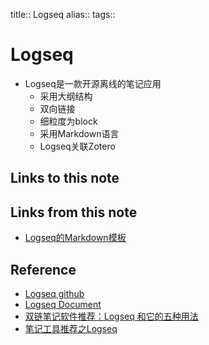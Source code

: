 title:: Logseq
alias:: 
tags:: 

# Logseq

- Logseq是一款开源离线的笔记应用
    - 采用大纲结构
	- 双向链接
	- 细粒度为block
	- 采用Markdown语言
    - Logseq关联Zotero

## Links to this note

## Links from this note

- [Logseq的Markdown模板](2022042901.md)

## Reference

- [Logseq github](https://github.com/logseq/logseq)
- [Logseq Document](https://docs.logseq.com/#/page/Contents)
- [双链笔记软件推荐：Logseq 和它的五种用法](https://sspai.com/post/69503)
- [笔记工具推荐之Logseq](https://zhuanlan.zhihu.com/p/418969961)
